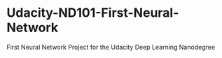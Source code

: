 # Udacity-ND101-First-Neural-Network
First Neural Network Project for the Udacity Deep Learning Nanodegree
